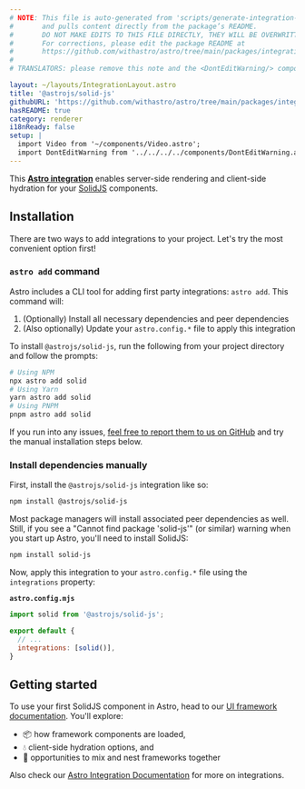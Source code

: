 ```yaml
---
# NOTE: This file is auto-generated from 'scripts/generate-integration-pages.ts'
#       and pulls content directly from the package’s README.
#       DO NOT MAKE EDITS TO THIS FILE DIRECTLY, THEY WILL BE OVERWRITTEN!
#       For corrections, please edit the package README at
#       https://github.com/withastro/astro/tree/main/packages/integrations/solid/
#
# TRANSLATORS: please remove this note and the <DontEditWarning/> component.

layout: ~/layouts/IntegrationLayout.astro
title: '@astrojs/solid-js'
githubURL: 'https://github.com/withastro/astro/tree/main/packages/integrations/solid/'
hasREADME: true
category: renderer
i18nReady: false
setup: |
  import Video from '~/components/Video.astro';
  import DontEditWarning from '../../../../components/DontEditWarning.astro';
---
```


<DontEditWarning/>

This **[Astro integration][astro-integration]** enables server-side rendering and client-side hydration for your [SolidJS](https://www.solidjs.com/) components.

## Installation

There are two ways to add integrations to your project. Let's try the most convenient option first!

### `astro add` command

Astro includes a CLI tool for adding first party integrations: `astro add`. This command will:

1.  (Optionally) Install all necessary dependencies and peer dependencies
2.  (Also optionally) Update your `astro.config.*` file to apply this integration

To install `@astrojs/solid-js`, run the following from your project directory and follow the prompts:

```sh
# Using NPM
npx astro add solid
# Using Yarn
yarn astro add solid
# Using PNPM
pnpm astro add solid
```

If you run into any issues, [feel free to report them to us on GitHub](https://github.com/withastro/astro/issues) and try the manual installation steps below.

### Install dependencies manually

First, install the `@astrojs/solid-js` integration like so:

```sh
npm install @astrojs/solid-js
```

Most package managers will install associated peer dependencies as well. Still, if you see a "Cannot find package 'solid-js'" (or similar) warning when you start up Astro, you'll need to install SolidJS:

```sh
npm install solid-js
```

Now, apply this integration to your `astro.config.*` file using the `integrations` property:

**`astro.config.mjs`**

```js
import solid from '@astrojs/solid-js';

export default {
  // ...
  integrations: [solid()],
}
```

## Getting started

To use your first SolidJS component in Astro, head to our [UI framework documentation][astro-ui-frameworks]. You'll explore:

*   📦 how framework components are loaded,
*   💧 client-side hydration options, and
*   🤝 opportunities to mix and nest frameworks together

Also check our [Astro Integration Documentation][astro-integration] for more on integrations.

[astro-integration]: /en/guides/integrations-guide/

[astro-ui-frameworks]: /en/core-concepts/framework-components/
